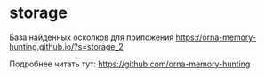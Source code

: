# storage

База найденных осколков для приложения https://orna-memory-hunting.github.io/?s=storage_2

Подробнее читать тут: https://github.com/orna-memory-hunting
